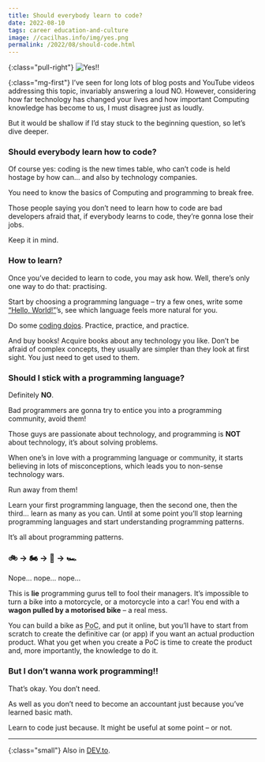 ```yaml
---
title: Should everybody learn to code?
date: 2022-08-10
tags: career education-and-culture
image: //cacilhas.info/img/yes.png
permalink: /2022/08/should-code.html
---
```

[image]: {{{image}}}
[DEV.to]: https://dev.to/cacilhas/should-everybody-learn-to-code-45lo
[coding dojos]: https://www.codingdojo.com/
[“Hello, World!”]: https://www.rosettacode.org/wiki/Hello_world/Text

{:class="pull-right"} ![Yes!!][image]

{:class="mg-first"} I’ve seen for long lots of blog posts and YouTube videos
addressing this topic, invariably answering a loud NO. However, considering
how far technology has changed your lives and how important Computing knowledge
has become to us, I must disagree just as loudly.

But it would be shallow if I’d stay stuck to the beginning question, so let’s
dive deeper.

### Should everybody learn how to code?

Of course yes: coding is the new times table, who can’t code is held hostage by
how can… and also by technology companies.

You need to know the basics of Computing and programming to break free.

Those people saying you don’t need to learn how to code are bad developers
afraid that, if everybody learns to code, they’re gonna lose their jobs.

Keep it in mind.

### How to learn?

Once you’ve decided to learn to code, you may ask how. Well, there’s only one
way to do that: practising.

Start by choosing a programming language – try a few ones, write some
[“Hello, World!”][]’s, see which language feels more natural for you.

Do some [coding dojos][]. Practice, practice, and practice.

And buy books! Acquire books about any technology you like. Don’t be afraid of
complex concepts, they usually are simpler than they look at first sight. You
just need to get used to them.

### Should I stick with a programming language?

Definitely **NO**.

Bad programmers are gonna try to entice you into a programming community, avoid
them!

Those guys are passionate about technology, and programming is **NOT** about
technology, it’s about solving problems.

When one’s in love with a programming language or community, it starts
believing in lots of misconceptions, which leads you to non-sense technology
wars.

Run away from them!

Learn your first programming language, then the second one, then the third…
learn as many as you can. Until at some point you’ll stop learning programming
languages and start understanding programming patterns.

It’s all about programming patterns.

### 🚲 → 🏍️ → 🚗 → 🏎️

Nope… nope… nope…

This is **lie** programming gurus tell to fool their managers. It’s impossible
to turn a bike into a motorcycle, or a motorcycle into a car! You end with a
**wagon pulled by a motorised bike** – a real mess.

You can build a bike as <abbr title="proof of concept">PoC</abbr>, and put it
online, but you’ll have to start from scratch to create the definitive car (or
app) if you want an actual production product. What you get when you create a
PoC is time to create the product and, more importantly, the knowledge to do it.

### But I don’t wanna work programming!!

That’s okay. You don’t need.

As well as you don’t need to become an accountant just because you’ve learned
basic math.

Learn to code just because. It might be useful at some point – or not.

-----

{:class="small"} Also in [DEV.to][].
